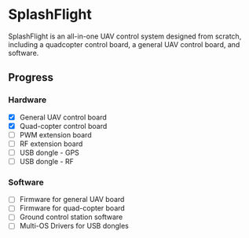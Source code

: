 # SplashFlight

SplashFlight is an all-in-one UAV control system designed from scratch, including a quadcopter control board, a general UAV control board, and software.

## Progress

### Hardware

-   [x] General UAV control board
-   [x] Quad-copter control board
-   [ ] PWM extension board
-   [ ] RF extension board
-   [ ] USB dongle - GPS
-   [ ] USB dongle - RF

### Software

-   [ ] Firmware for general UAV board
-   [ ] Firmware for quad-copter board
-   [ ] Ground control station software
-   [ ] Multi-OS Drivers for USB dongles
